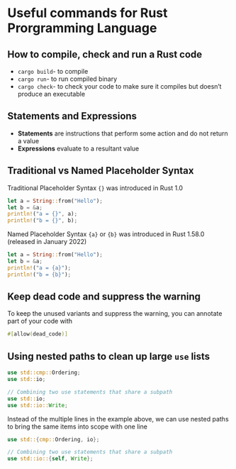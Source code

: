 # Useful commands for Rust Prorgramming Language

## How to compile, check and run a Rust code

- `cargo build`- to compile
- `cargo run`- to run compiled binary
- `cargo check`- to check your code to make sure it compiles but doesn’t produce an executable

## Statements and Expressions

- **Statements** are instructions that perform some action and do not return a value
- **Expressions** evaluate to a resultant value

## Traditional vs Named Placeholder Syntax

Traditional Placeholder Syntax `{}` was introduced in Rust 1.0

```rust
let a = String::from("Hello");
let b = &a;
println!("a = {}", a);
println!("b = {}", b);
```

Named Placeholder Syntax `{a}` or `{b}` was introduced in Rust 1.58.0 (released in January 2022)

```rust
let a = String::from("Hello");
let b = &a;
println!("a = {a}");
println!("b = {b}");
```

## Keep dead code and suppress the warning

To keep the unused variants and suppress the warning, you can annotate part of your code with

```rust
#[allow(dead_code)]
```

## Using nested paths to clean up large `use` lists

```rust
use std::cmp::Ordering;
use std::io;

// Combining two use statements that share a subpath
use std::io;
use std::io::Write;
```

Instead of the multiple lines in the example above, we can use nested paths to bring the same items into scope with one line

```rust
use std::{cmp::Ordering, io};

// Combining two use statements that share a subpath
use std::io::{self, Write};
```
